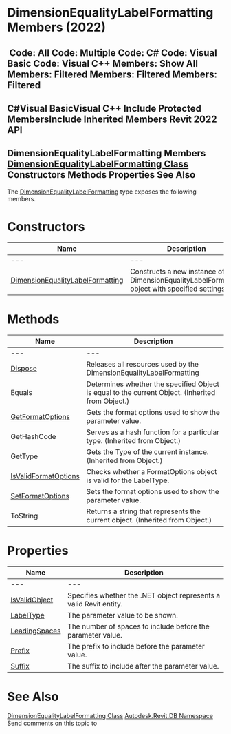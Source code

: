# DimensionEqualityLabelFormatting Members (2022)

﻿
 Code: All Code: Multiple Code: C# Code: Visual Basic Code: Visual C++  Members: Show All Members: Filtered Members: Filtered Members: Filtered   
---  
C#Visual BasicVisual C++
Include Protected MembersInclude Inherited Members
Revit 2022 API  
---  
DimensionEqualityLabelFormatting Members  
[DimensionEqualityLabelFormatting Class](019b51cc-346a-5861-f093-669a7446c874.md "DimensionEqualityLabelFormatting Class") Constructors Methods Properties See Also  
---  
The [DimensionEqualityLabelFormatting](019b51cc-346a-5861-f093-669a7446c874.md "DimensionEqualityLabelFormatting Class") type exposes the following members.
# Constructors
| Name | Description |
| --- | --- |
| --- | --- | --- |
| [DimensionEqualityLabelFormatting](72dd9385-9284-9c79-ac98-bfc2da582a5c.md "DimensionEqualityLabelFormatting Constructor") | Constructs a new instance of a DimensionEqualityLabelFormatting object with specified settings. |

# Methods
| Name | Description |
| --- | --- |
| --- | --- | --- |
| [Dispose](0ed70c4f-cf51-ac89-1c73-f8ba7753eb82.md "Dispose Method") | Releases all resources used by the [DimensionEqualityLabelFormatting](019b51cc-346a-5861-f093-669a7446c874.md "DimensionEqualityLabelFormatting Class") |
| Equals | Determines whether the specified Object is equal to the current Object. (Inherited from Object.) |
| [GetFormatOptions](e94a97e3-c6a2-a29e-46aa-9889fd3b4a3c.md "GetFormatOptions Method") | Gets the format options used to show the parameter value. |
| GetHashCode | Serves as a hash function for a particular type.  (Inherited from Object.) |
| GetType | Gets the Type of the current instance. (Inherited from Object.) |
| [IsValidFormatOptions](6ac39a18-e036-bbcc-d02a-358992bddfb8.md "IsValidFormatOptions Method") | Checks whether a FormatOptions object is valid for the LabelType. |
| [SetFormatOptions](d52aa799-a1a3-7e06-698b-4c0c8d09221a.md "SetFormatOptions Method") | Sets the format options used to show the parameter value. |
| ToString | Returns a string that represents the current object. (Inherited from Object.) |

# Properties
| Name | Description |
| --- | --- |
| --- | --- | --- |
| [IsValidObject](b417e790-7051-0f89-026c-9f9e6ff8144a.md "IsValidObject Property") | Specifies whether the .NET object represents a valid Revit entity. |
| [LabelType](2cbb0786-9999-6b21-6a1b-bb0917570355.md "LabelType Property") | The parameter value to be shown. |
| [LeadingSpaces](2f16ea7b-3601-518f-5c2e-4340b5277a5e.md "LeadingSpaces Property") | The number of spaces to include before the parameter value. |
| [Prefix](65d947f6-178e-eb15-c249-0c82ae3357bc.md "Prefix Property") | The prefix to include before the parameter value. |
| [Suffix](93b30615-3c24-79af-b1a1-a80e81b31f5b.md "Suffix Property") | The suffix to include after the parameter value. |

# See Also
[DimensionEqualityLabelFormatting Class](019b51cc-346a-5861-f093-669a7446c874.md "DimensionEqualityLabelFormatting Class")
[Autodesk.Revit.DB Namespace](87546ba7-461b-c646-cbb1-2cb8f5bff8b2.md "Autodesk.Revit.DB Namespace")
Send comments on this topic to 